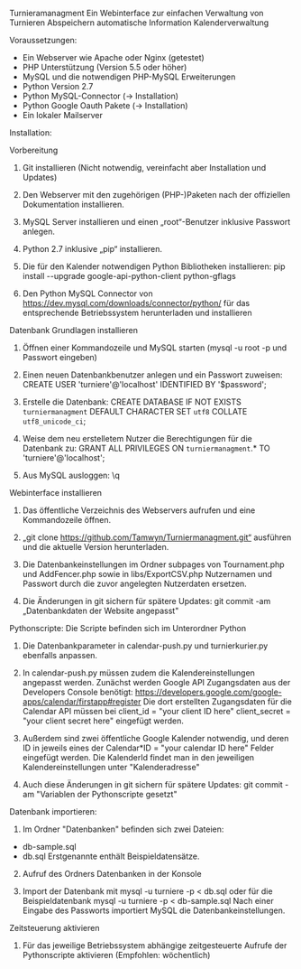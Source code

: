 Turnieramanagment
Ein Webinterface zur einfachen Verwaltung von Turnieren
Abspeichern
automatische Information
Kalenderverwaltung

Voraussetzungen:
- Ein Webserver wie Apache oder Nginx (getestet)
- PHP Unterstützung (Version 5.5 oder höher)
- MySQL und die notwendigen PHP-MySQL Erweiterungen
- Python Version 2.7
- Python MySQL-Connector (→ Installation)
- Python Google Oauth Pakete (→ Installation)
- Ein lokaler Mailserver

Installation:

Vorbereitung
1. Git installieren (Nicht notwendig, vereinfacht aber Installation und Updates)

2. Den Webserver mit den zugehörigen (PHP-)Paketen nach der offiziellen Dokumentation installieren.

3. MySQL Server installieren und einen „root“-Benutzer inklusive Passwort anlegen.

4. Python 2.7 inklusive „pip“ installieren.

5. Die für den Kalender notwendigen Python Bibliotheken installieren: 
pip install --upgrade google-api-python-client python-gflags

6. Den Python MySQL Connector von https://dev.mysql.com/downloads/connector/python/ für das entsprechende Betriebssystem herunterladen und installieren


Datenbank Grundlagen installieren
1. Öffnen einer Kommandozeile und MySQL starten (mysql -u root -p und Passwort eingeben)

2. Einen neuen Datenbankbenutzer anlegen und ein Passwort zuweisen:
CREATE USER 'turniere'@'localhost' IDENTIFIED BY '$password';

3. Erstelle die Datenbank: 
CREATE DATABASE IF NOT EXISTS `turniermanagment` DEFAULT CHARACTER SET `utf8` COLLATE `utf8_unicode_ci`; 

4. Weise dem neu erstelletem Nutzer die Berechtigungen für die Datenbank zu:
GRANT ALL PRIVILEGES ON `turniermanagment`.* TO 'turniere'@'localhost';

5. Aus MySQL ausloggen:
\q


Webinterface installieren
1. Das öffentliche Verzeichnis des Webservers aufrufen und eine Kommandozeile öffnen.

2. „git clone https://github.com/Tamwyn/Turniermanagment.git“ ausführen und die aktuelle Version herunterladen.

3. Die Datenbankeinstellungen im Ordner subpages von Tournament.php und AddFencer.php sowie in libs/ExportCSV.php Nutzernamen und Passwort durch die zuvor angelegten Nutzerdaten ersetzen.

4. Die Änderungen in git sichern für spätere Updates: 
git commit -am „Datenbankdaten der Website angepasst"


Pythonscripte:
Die Scripte befinden sich im Unterordner Python
1. Die Datenbankparameter in calendar-push.py und turnierkurier.py ebenfalls anpassen.

2. In calendar-push.py müssen zudem die Kalendereinstellungen angepasst werden.
Zunächst werden Google API Zugangsdaten aus der Developers Console benötigt:
https://developers.google.com/google-apps/calendar/firstapp#register
Die dort erstellten Zugangsdaten für die Calendar API müssen bei
client_id = "your client ID here"
client_secret = "your client secret here"
eingefügt werden.

3. Außerdem sind zwei öffentliche Google Kalender notwendig, und deren ID in jeweils eines der 
Calendar*ID = "your calendar ID here"
Felder eingefügt werden.
Die KalenderId findet man in den jeweiligen Kalendereinstellungen unter "Kalenderadresse"

4. Auch diese Änderungen in git sichern für spätere Updates:
git commit -am "Variablen der Pythonscripte gesetzt"

Datenbank importieren:
1. Im Ordner "Datenbanken" befinden sich zwei Dateien:
- db-sample.sql
- db.sql
Erstgenannte enthält Beispieldatensätze.

2. Aufruf des Ordners Datenbanken in der Konsole

3. Import der Datenbank mit
mysql -u turniere -p < db.sql 
oder für die Beispieldatenbank
mysql -u turniere -p < db-sample.sql
Nach einer Eingabe des Passworts importiert MySQL die Datenbankeinstellungen.


Zeitsteuerung aktivieren
1. Für das jeweilige Betriebssystem abhängige zeitgesteuerte Aufrufe der Pythonscripte aktivieren (Empfohlen: wöchentlich)

